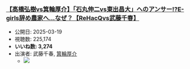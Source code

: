 ### [【高橋弘樹vs箕輪厚介】「石丸伸二vs東出昌大」へのアンサー!?E-girls辞め農家へ…なぜ？【ReHacQvs武藤千春】](https://www.youtube.com/watch?v=zUqiaJivAe0)
-   公開日: 2025-03-19
-   視聴数: 225,174
-   **いいね数: 3,274**
-   出演者: 武藤千春, [箕輪厚介](/rehacq_fan/people/箕輪厚介 "wikilink")
    - [![](https://img.youtube.com/vi/zUqiaJivAe0/hqdefault.jpg)](https://www.youtube.com/watch?v=zUqiaJivAe0)
